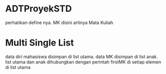 # ADTProyekSTD
perhatikan define nya. 
MK disini artinya Mata Kuliah
# Multi Single List
data diri mahasiswa disimpan di list utama. 
data MK disimpan di list anak. 
list utama dan anak dihubungkan dengan perintah firstMK di setiap elemen di list utama
